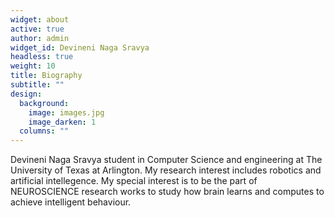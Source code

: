 ```yaml
---
widget: about
active: true
author: admin
widget_id: Devineni Naga Sravya
headless: true
weight: 10
title: Biography
subtitle: ""
design:
  background:
    image: images.jpg
    image_darken: 1
  columns: ""
---
```

<!--StartFragment-->

Devineni Naga Sravya student in Computer Science and engineering at The University of Texas at Arlington. My research interest includes robotics and artificial intellegence. My special interest is to be the part of NEUROSCIENCE research works to study how brain learns and computes to achieve intelligent behaviour.

<!--EndFragment-->